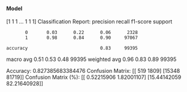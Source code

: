 #### Model
[1 1 1 ... 1 1 1]
Classification Report:
              precision    recall  f1-score   support

           0       0.03      0.22      0.06      2328
           1       0.98      0.84      0.90     97067

    accuracy                           0.83     99395
   macro avg       0.51      0.53      0.48     99395
weighted avg       0.96      0.83      0.89     99395

Accuracy: 0.827385683384476
Confusion Matrix:
[[  519  1809]
 [15348 81719]]
Confusion Matrix (%):
[[ 0.52215906  1.82001107]
 [15.44142059 82.21640928]]
